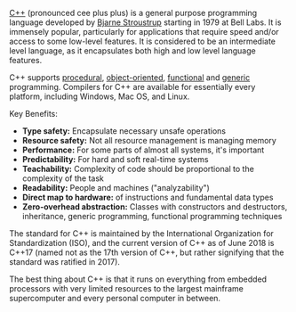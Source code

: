 [C++](https://en.wikipedia.org/wiki/C%2B%2B) (pronounced cee plus plus) is a general purpose programming language developed by [Bjarne Stroustrup](https://en.wikipedia.org/wiki/Bjarne_Stroustrup) starting in 1979 at Bell Labs. It is  immensely  popular,  particularly for  applications  that  require  speed  and/or  access to  some low-level  features.  It is considered to be an intermediate level language, as it encapsulates both high and low level language features.

C++ supports [procedural](https://en.wikipedia.org/wiki/Procedural_programming), [object-oriented](https://en.wikipedia.org/wiki/Object-oriented_programming), [functional](https://en.wikipedia.org/wiki/Functional_programming) and [generic](https://en.wikipedia.org/wiki/Generic_programming) programming. Compilers for C++ are available for essentially every platform, including Windows, Mac OS, and Linux.

Key Benefits:
- **Type safety:** Encapsulate necessary unsafe operations
- **Resource safety:** Not all resource management is managing memory
- **Performance:** For some parts of almost all systems, it's important
- **Predictability:** For hard and soft real-time systems
- **Teachability:** Complexity of code should be proportional to the complexity of the task
- **Readability:** People and machines ("analyzability")
- **Direct map to hardware:** of instructions and fundamental data types
- **Zero-overhead abstraction:** Classes with constructors and destructors, inheritance, generic programming, functional programming techniques

The standard for C++ is maintained by the International Organization for Standardization (ISO), and the current version of C++ as of June 2018 is C++17 (named not as the 17th version of C++, but rather signifying that the standard was ratified in 2017).

The best thing about C++ is that it runs on everything from embedded processors with very limited resources to the largest mainframe supercomputer and every personal computer in between.
